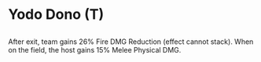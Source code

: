 # Yodo Dono (T)

## 

After exit, team gains 26% Fire DMG Reduction (effect cannot stack). When on the field, the host gains 15% Melee Physical DMG.